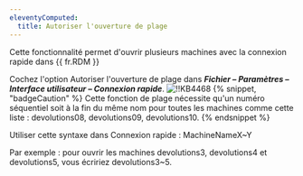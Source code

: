 ```yaml
---
eleventyComputed:
  title: Autoriser l'ouverture de plage
---
```

Cette fonctionnalité permet d'ouvrir plusieurs machines avec la connexion rapide dans {{ fr.RDM }}

Cochez l'option Autoriser l'ouverture de plage dans ***Fichier – Paramètres – Interface utilisateur – Connexion rapide***.
![!!KB4468](https://cdnweb.devolutions.net/docs/docs_en_kb_KB4468.png)
{% snippet, "badgeCaution" %}
Cette fonction de plage nécessite qu'un numéro séquentiel soit à la fin du même nom pour toutes les machines comme cette liste : devolutions08, devolutions09, devolutions10.
{% endsnippet %}

Utiliser cette syntaxe dans Connexion rapide : MachineNameX~Y

Par exemple : pour ouvrir les machines devolutions3, devolutions4 et devolutions5, vous écririez devolutions3~5.
